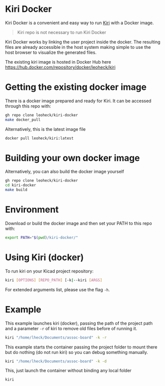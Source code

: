 
# Kiri Docker

Kiri Docker is a convenient and easy way to run [Kiri](https://github.com/leoheck/kiri) with a Docker image.

> Kiri repo is not necessary to run Kiri Docker

Kiri Docker works by linking the user project inside the docker. The resulting files are already accessible in the host system making simple to use the host browser to visualize the generated files.

The existing kiri image is hosted in Docker Hub here https://hub.docker.com/repository/docker/leoheck/kiri

# Getting the existing docker image

There is a docker image prepared and ready for Kiri. It can be accessed through this repo with:

```bash
gh repo clone leoheck/kiri-docker
make docker_pull
```

Alternatively, this is the latest image file
```bash
docker pull leoheck/kiri:latest
```

# Building your own docker image

Alternatively, you can also build the docker image yourself

```bash
gh repo clone leoheck/kiri-docker
cd kiri-docker
make build
```

# Environment

Download or build the docker image and then set your PATH to this repo with:

```bash
export PATH="$(pwd)/kiri-docker/"
```

# Using Kiri (docker)

To run kiri on your Kicad project repository:

```bash
kiri [OPTIONS] [REPO_PATH] [-k|--kiri [ARGS]
```

For extended arguments list, please use the flag `-h`.

# Example

This example launches kiri (docker), passing the path of the project path and a parameter `-r` of kiri to remove old files before of running it.

```bash
kiri "/home/lheck/Documents/assoc-board" -k -r
```

This example starts the container passing the project folder to mount there but do nothing (do not run kiri) so you can debug something manually.

```bash
kiri "/home/lheck/Documents/assoc-board" -k -d
```

This, just launch the container without binding any local folder

```bash
kiri
```
